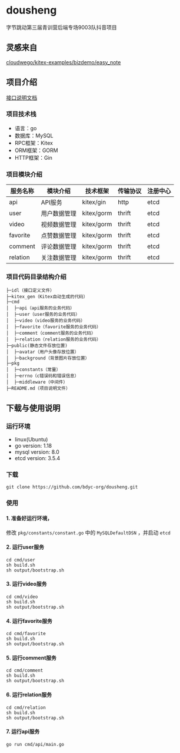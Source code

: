# dousheng
字节跳动第三届青训营后端专场9003队抖音项目

## 灵感来自
[cloudwego/kitex-examples/bizdemo/easy_note](https://github.com/cloudwego/kitex-examples/tree/main/bizdemo/easy_note)

## 项目介绍
[接口说明文档](https://www.apifox.cn/apidoc/shared-8cc50618-0da6-4d5e-a398-76f3b8f766c5/api-18345145)

### 项目技术栈
- 语言：go
- 数据库：MySQL
- RPC框架：Kitex
- ORM框架：GORM
- HTTP框架：Gin

### 项目模块介绍
| 服务名称   |  模块介绍    | 技术框架   | 传输协议 | 注册中心 |
| --------- | ------------ | ---------- | ------- | ------- |
| api       | API服务       | kitex/gin | http    | etcd    |
| user      | 用户数据管理  | kitex/gorm | thrift | etcd     |
| video     | 视频数据管理  | kitex/gorm | thrift | etcd     |
| favorite  | 点赞数据管理  | kitex/gorm | thrift | etcd     |
| comment   | 评论数据管理  | kitex/gorm | thrift | etcd     |
| relation  | 关注数据管理  | kitex/gorm | thrift | etcd     |

### 项目代码目录结构介绍

```
├─idl（接口定义文件）
├─kitex_gen（Kitex自动生成的代码）
├─cmd
│  ├─api（api服务的业务代码）
│  ├─user（user服务的业务代码）
│  ├─video（video服务的业务代码）
│  ├─favorite（favorite服务的业务代码）
│  ├─comment（comment服务的业务代码）
│  ├─relation（relation服务的业务代码）
├─public(静态文件存放位置)
│  ├─avatar（用户头像存放位置）
│  ├─background（背景图片存放位置）
├─pkg
│  ├─constants（常量）
│  ├─errno（c错误码和错误信息）
│  ├─middleware（中间件）
├─README.md（项目说明文件）
```

## 下载与使用说明

### 运行环境
- linux(Ubuntu)
- go version: 1.18
- mysql version: 8.0
- etcd version: 3.5.4

### 下载
```shell
git clone https://github.com/bdyc-org/dousheng.git
```

### 使用

#### 1. 准备好运行环境，
修改 `pkg/constants/constant.go` 中的 `MySQLDefaultDSN` ，并启动 `etcd`

#### 2. 运行user服务
```shell
cd cmd/user
sh build.sh
sh output/bootstrap.sh
```

#### 3. 运行video服务
```shell
cd cmd/video
sh build.sh
sh output/bootstrap.sh
```

#### 4. 运行favorite服务
```shell
cd cmd/favorite
sh build.sh
sh output/bootstrap.sh
```

#### 5. 运行comment服务
```shell
cd cmd/comment
sh build.sh
sh output/bootstrap.sh
```

#### 6. 运行relation服务
```shell
cd cmd/relation
sh build.sh
sh output/bootstrap.sh
```

#### 7. 运行api服务
```shell
go run cmd/api/main.go
```
